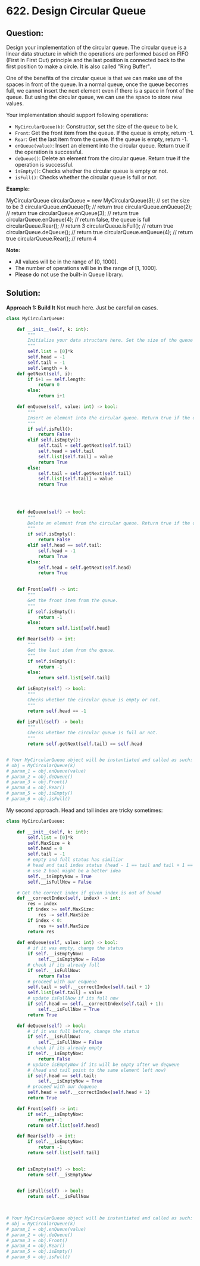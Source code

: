 
  

# 622. Design Circular Queue

  

  

## Question:


Design your implementation of the circular queue. The circular queue is a linear data structure in which the operations are performed based on FIFO (First In First Out) principle and the last position is connected back to the first position to make a circle. It is also called "Ring Buffer".

One of the benefits of the circular queue is that we can make use of the spaces in front of the queue. In a normal queue, once the queue becomes full, we cannot insert the next element even if there is a space in front of the queue. But using the circular queue, we can use the space to store new values.

Your implementation should support following operations:

-   `MyCircularQueue(k)`: Constructor, set the size of the queue to be k.
-   `Front`: Get the front item from the queue. If the queue is empty, return -1.
-   `Rear`: Get the last item from the queue. If the queue is empty, return -1.
-   `enQueue(value)`: Insert an element into the circular queue. Return true if the operation is successful.
-   `deQueue()`: Delete an element from the circular queue. Return true if the operation is successful.
-   `isEmpty()`: Checks whether the circular queue is empty or not.
-   `isFull()`: Checks whether the circular queue is full or not.

**Example:**

MyCircularQueue circularQueue = new MyCircularQueue(3); // set the size to be 3
circularQueue.enQueue(1);  // return true
circularQueue.enQueue(2);  // return true
circularQueue.enQueue(3);  // return true
circularQueue.enQueue(4);  // return false, the queue is full
circularQueue.Rear();  // return 3
circularQueue.isFull();  // return true
circularQueue.deQueue();  // return true
circularQueue.enQueue(4);  // return true
circularQueue.Rear();  // return 4

**Note:**

-   All values will be in the range of [0, 1000].
-   The number of operations will be in the range of [1, 1000].
-   Please do not use the built-in Queue library.
## Solution:
**Approach 1: Build It**
Not much here. Just be careful on cases.
```python
class MyCircularQueue:

    def __init__(self, k: int):
        """
        Initialize your data structure here. Set the size of the queue to be k.
        """
        self.list = [0]*k
        self.head = -1
        self.tail = -1
        self.length = k
    def getNext(self, i):
        if i+1 == self.length:
            return 0
        else: 
            return i+1

    def enQueue(self, value: int) -> bool:
        """
        Insert an element into the circular queue. Return true if the operation is successful.
        """
        if self.isFull():
            return False
        elif self.isEmpty():
            self.tail = self.getNext(self.tail)
            self.head = self.tail
            self.list[self.tail] = value
            return True
        else:
            self.tail = self.getNext(self.tail)
            self.list[self.tail] = value
            return True
            
            
        

    def deQueue(self) -> bool:
        """
        Delete an element from the circular queue. Return true if the operation is successful.
        """
        if self.isEmpty():
            return False
        elif self.head == self.tail:
            self.head = -1
            return True
        else:
            self.head = self.getNext(self.head)
            return True
        

    def Front(self) -> int:
        """
        Get the front item from the queue.
        """
        if self.isEmpty():
            return -1
        else:
            return self.list[self.head]

    def Rear(self) -> int:
        """
        Get the last item from the queue.
        """
        if self.isEmpty():
            return -1
        else:
            return self.list[self.tail]

    def isEmpty(self) -> bool:
        """
        Checks whether the circular queue is empty or not.
        """
        return self.head == -1

    def isFull(self) -> bool:
        """
        Checks whether the circular queue is full or not.
        """
        return self.getNext(self.tail) == self.head


# Your MyCircularQueue object will be instantiated and called as such:
# obj = MyCircularQueue(k)
# param_1 = obj.enQueue(value)
# param_2 = obj.deQueue()
# param_3 = obj.Front()
# param_4 = obj.Rear()
# param_5 = obj.isEmpty()
# param_6 = obj.isFull()
```
My second approach. Head and tail index are tricky sometimes:
```python
class MyCircularQueue:

    def __init__(self, k: int):
        self.list = [0]*k
        self.MaxSize = k
        self.head = 0
        self.tail = -1
        # empty and full status has similiar
        # head and tail index status (head - 1 == tail and tail + 1 == head)
        # use 2 bool might be a better idea
        self.__isEmptyNow = True
        self.__isFullNow = False

    # Get the correct index if given index is out of bound
    def __correctIndex(self, index) -> int:
        res = index
        if index >= self.MaxSize:
            res -= self.MaxSize
        if index < 0:
            res += self.MaxSize
        return res
    
    def enQueue(self, value: int) -> bool:
        # if it was empty, change the status
        if self.__isEmptyNow:
            self.__isEmptyNow = False
        # check if its already full
        if self.__isFullNow:
            return False
        # proceed with our enqueue
        self.tail = self.__correctIndex(self.tail + 1)
        self.list[self.tail] = value
        # update isFullNow if its full now
        if self.head == self.__correctIndex(self.tail + 1):
            self.__isFullNow = True
        return True

    def deQueue(self) -> bool:
        # if it was full before, change the status
        if self.__isFullNow:
            self.__isFullNow = False
        # check if its already empty
        if self.__isEmptyNow:
            return False
        # update isEmptyNow if its will be empty after we dequeue
        # (head and tail point to the same element left now)
        if self.head == self.tail:
            self.__isEmptyNow = True
        # proceed with our dequeue
        self.head = self.__correctIndex(self.head + 1)
        return True

    def Front(self) -> int:
        if self.__isEmptyNow:
            return -1
        return self.list[self.head]

    def Rear(self) -> int:
        if self.__isEmptyNow:
            return -1
        return self.list[self.tail]
        

    def isEmpty(self) -> bool:
        return self.__isEmptyNow
        

    def isFull(self) -> bool:
        return self.__isFullNow
    


# Your MyCircularQueue object will be instantiated and called as such:
# obj = MyCircularQueue(k)
# param_1 = obj.enQueue(value)
# param_2 = obj.deQueue()
# param_3 = obj.Front()
# param_4 = obj.Rear()
# param_5 = obj.isEmpty()
# param_6 = obj.isFull()
```
